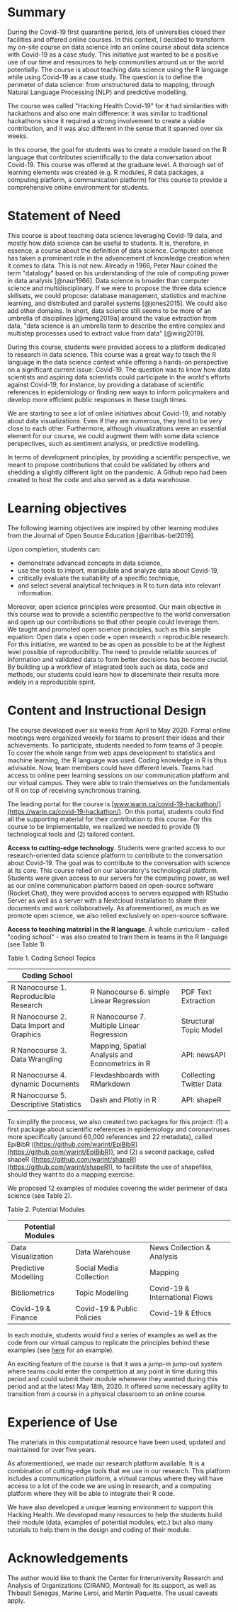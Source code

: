 # Summary

During the Covid-19 first quarantine period, lots of universities closed their facilities and offered online courses. In this context, I decided to transform my on-site course on data science into an online course about data science with Covid-19 as a case study. This initiative just wanted to be a positive use of our time and resources to help communities around us or the world potentially. The course is about teaching data science using the R language while using Covid-19 as a case study. The question is to define the perimeter of data science: from unstructured data to mapping, through Natural Language Processing (NLP) and predictive modelling.

The course was called "Hacking Health Covid-19" for it had similarities with hackathons and also one main difference: it was similar to traditional hackathons since it required a strong involvement to create a viable contribution, and it was also different in the sense that it spanned over six weeks.

In this course, the goal for students was to create a module based on the R language that contributes scientifically to the data conversation about Covid-19. This course was offered at the graduate level. A thorough set of learning elements was created (e.g. R modules, R data packages, a computing platform, a communication platform) for this course to provide a comprehensive online environment for students.

# Statement of Need

This course is about teaching data science leveraging Covid-19 data, and mostly how data science can be useful to students. It is, therefore, in essence, a course about the definition of data science. Computer science has taken a prominent role in the advancement of knowledge creation when it comes to data. This is not new. Already in 1966, Peter Naur coined the term "datalogy" based on his understanding of the role of computing power in data analysis [@naur1966]. Data science is broader than computer science and multidisciplinary. If we were to propose the three data science skillsets, we could propose: database management, statistics and machine learning, and distributed and parallel systems [@jones2015]. We could also add other domains. In short, data science still seems to be more of an umbrella of disciplines [@meng2019a] around the value extraction from data, "data science is an umbrella term to describe the entire complex and multistep processes used to extract value from data" [@wing2019].

During this course, students were provided access to a platform dedicated to research in data science. This course was a great way to teach the R language in the data science context while offering a hands-on perspective on a significant current issue: Covid-19. The question was to know how data scientists and aspiring data scientists could participate in the world's efforts against Covid-19, for instance, by providing a database of scientific references in epidemiology or finding new ways to inform policymakers and develop more efficient public responses in these tough times.

We are starting to see a lot of online initiatives about Covid-19, and notably about data visualizations. Even if they are numerous, they tend to be very close to each other. Furthermore, although visualizations were an essential element for our course, we could augment them with some data science perspectives, such as sentiment analysis, or predictive modelling.

In terms of development principles, by providing a scientific perspective, we meant to propose contributions that could be validated by others and shedding a slightly different light on the pandemic. A Github repo had been created to host the code and also served as a data warehouse.

# Learning objectives

The following learning objectives are inspired by other learning modules from the Journal of Open Source Education [@arribas-bel2019].

Upon completion, students can:

- demonstrate advanced concepts in data science,
- use the tools to import, manipulate and analyze data about Covid-19,
- critically evaluate the suitability of a specific technique,
- and select several analytical techniques in R to turn data into relevant information.

Moreover, open science principles were presented. Our main objective in this course was to provide a scientific perspective to the world conversation and open up our contributions so that other people could leverage them. We taught and promoted open science principles, such as this simple equation: Open data + open code + open research = reproducible research. For this initiative, we wanted to be as open as possible to be at the highest level possible of reproducibility. The need to provide reliable sources of information and validated data to form better decisions has become crucial. By building up a workflow of integrated tools such as data, code and methods, our students could learn how to disseminate their results more widely in a reproducible spirit.

# Content and Instructional Design

The course developed over six weeks from April to May 2020. Formal online meetings were organized weekly for teams to present their ideas and their achievements. To participate, students needed to form teams of 3 people. To cover the whole range from web apps development to statistics and machine learning, the R language was used. Coding knowledge in R is thus advisable. Now, team members could have different levels. Teams had access to online peer learning sessions on our communication platform and our virtual campus. They were able to train themselves on the fundamentals of R on top of receiving synchronous training.

The leading portal for the course is [www.warin.ca/covid-19-hackathon/](https://warin.ca/covid-19-hackathon/). On this portal, students could find all the supporting material for their contribution to this course. For this course to be implementable, we realized we needed to provide (1) technological tools and (2) tailored content.

**Access to cutting-edge technology**. Students were granted access to our research-oriented data science platform to contribute to the conversation about Covid-19. The goal was to contribute to the conversation with science at its core. This course relied on our laboratory's technological platform. Students were given access to our servers for the computing power, as well as our online communication platform based on open-source software (Rocket.Chat), they were provided access to servers equipped with RStudio Server as well as a server with a Nextcloud installation to share their documents and work collaboratively. As aforementioned, as much as we promote open science, we also relied exclusively on open-source software.

**Access to teaching material in the R language**. A whole curriculum - called "coding school" - was also created to train them in teams in the R language (see Table 1).

Table 1. Coding School Topics

| Coding School                            |                                                 |                         |
|------------------------------------------|-------------------------------------------------|-------------------------|
| R Nanocourse 1. Reproducible Research    | R Nanocourse 6. simple Linear Regression        | PDF Text Extraction     |
| R Nanocourse 2. Data Import and Graphics | R Nanocourse 7. Multiple Linear Regression      | Structural Topic Model  |
| R Nanocourse 3. Data Wrangling           | Mapping, Spatial Analysis and Econometrics in R | API: newsAPI            |
| R Nanocourse 4. dynamic Documents        | Flexdashboards with RMarkdown                   | Collecting Twitter Data |
| R Nanocourse 5. Descriptive Statistics   | Dash and Plotly in R                            | API: shapeR             |

To simplify the process, we also created two packages for this project: (1) a first package about scientific references in epidemiology and coronaviruses more specifically (around 60,000 references and 22 metadata), called EpiBibR ([https://github.com/warint/EpiBibR](https://github.com/warint/EpiBibR)), and (2) a second package, called shapeR ([https://github.com/warint/shapeR](https://github.com/warint/shapeR)), to facilitate the use of shapefiles, should they want to do a mapping exercise.

We proposed 12 examples of modules covering the wider perimeter of data science (see Table 2).

Table 2. Potential Modules

| Potential Modules    |                           |                                |
|----------------------|---------------------------|--------------------------------|
| Data Visualization   | Data Warehouse            | News Collection & Analysis     |
| Predictive Modelling | Social Media Collection   | Mapping                        |
| Bibliometrics        | Topic Modelling           | Covid-19 & International Flows |
| Covid-19 & Finance   | Covid-19 & Public Policies| Covid-19 & Ethics              |

In each module, students would find a series of examples as well as the code from our virtual campus to replicate the principles behind these examples (see [here](https://www.warin.ca/covid-19-hackathon/potentialModules/module1.html) for an example).

An exciting feature of the course is that it was a jump-in jump-out system where teams could enter the competition at any point in time during this period and could submit their module whenever they wanted during this period and at the latest May 18th, 2020. It offered some necessary agility to transition from a course in a physical classroom to an online course.

# Experience of Use

The materials in this computational resource have been used, updated and maintained for over five years.

As aforementioned, we made our research platform available. It is a combination of cutting-edge tools that we use in our research. This platform includes a communication platform, a virtual campus where they will have access to a lot of the code we are using in research, and a computing platform where they will be able to integrate their R code.

We have also developed a unique learning environment to support this Hacking Health. We developed many resources to help the students build their module (data, examples of potential modules, etc.) but also many tutorials to help them in the design and coding of their module.

# Acknowledgements

The author would like to thank the Center for Interuniversity Research and Analysis of Organizations (CIRANO, Montreal) for its support, as well as Thibault Senegas, Marine Leroi, and Martin Paquette. The usual caveats apply.
